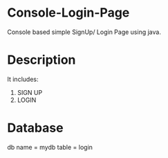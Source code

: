 # Console-Login-Page
Console based simple SignUp/ Login Page using java.
# Description
It includes:
1. SIGN UP
2. LOGIN
# Database
db name = mydb
table = login

